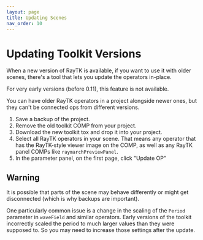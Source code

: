 ```yaml
---
layout: page
title: Updating Scenes
nav_order: 10
---
```


# Updating Toolkit Versions

When a new version of RayTK is available, if you want to use it with older scenes, there's a tool that lets you update the operators in-place.

For very early versions (before 0.11), this feature is not available.

You can have older RayTK operators in a project alongside newer ones, but they can't be connected ops from different versions.

1. Save a backup of the project.
1. Remove the old toolkit COMP from your project.
1. Download the new toolkit tox and drop it into your project.
1. Select all RayTK operators in your scene. That means any operator that has the RayTK-style viewer image on the COMP, as well as any RayTK panel COMPs like `raymarchPreviewPanel`.
1. In the parameter panel, on the first page, click "Update OP"

## Warning

It is possible that parts of the scene may behave differently or might get disconnected (which is why backups are important).

One particularly common issue is a change in the scaling of the `Period` parameter in `waveField` and similar operators. Early versions of the toolkit incorrectly scaled the period to much larger values than they were supposed to. So you may need to increase those settings after the update.

